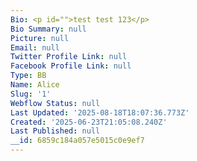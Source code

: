 ```yaml
---
Bio: <p id="">test test 123</p>
Bio Summary: null
Picture: null
Email: null
Twitter Profile Link: null
Facebook Profile Link: null
Type: BB
Name: Alice
Slug: '1'
Webflow Status: null
Last Updated: '2025-08-18T18:07:36.773Z'
Created: '2025-06-23T21:05:08.240Z'
Last Published: null
__id: 6859c184a057e5015c0e9ef7
---
```


